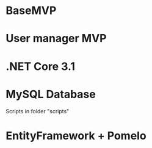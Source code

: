 # BaseMVP
# User manager MVP
# .NET Core 3.1
# MySQL Database
Scripts in folder "scripts"
# EntityFramework + Pomelo
